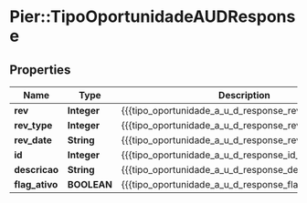 # Pier::TipoOportunidadeAUDResponse

## Properties
Name | Type | Description | Notes
------------ | ------------- | ------------- | -------------
**rev** | **Integer** | {{{tipo_oportunidade_a_u_d_response_rev_value}}} | [optional] 
**rev_type** | **Integer** | {{{tipo_oportunidade_a_u_d_response_rev_type_value}}} | [optional] 
**rev_date** | **String** | {{{tipo_oportunidade_a_u_d_response_rev_date_value}}} | [optional] 
**id** | **Integer** | {{{tipo_oportunidade_a_u_d_response_id_value}}} | [optional] 
**descricao** | **String** | {{{tipo_oportunidade_a_u_d_response_descricao_value}}} | [optional] 
**flag_ativo** | **BOOLEAN** | {{{tipo_oportunidade_a_u_d_response_flag_ativo_value}}} | [optional] 




